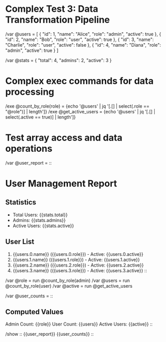 # Complex Test 3: Data Transformation Pipeline

/var @users = [
  { "id": 1, "name": "Alice", "role": "admin", "active": true },
  { "id": 2, "name": "Bob", "role": "user", "active": true },
  { "id": 3, "name": "Charlie", "role": "user", "active": false },
  { "id": 4, "name": "Diana", "role": "admin", "active": true }
]

/var @stats = {
  "total": 4,
  "admins": 2,
  "active": 3
}

# Complex exec commands for data processing
/exe @count_by_role(role) = {echo '@users' | jq '[.[] | select(.role == "@role")] | length']}
/exe @get_active_users = {echo '@users' | jq '[.[] | select(.active == true)] | length']}

# Test array access and data operations
/var @user_report = ::
# User Management Report

## Statistics
- Total Users: {{stats.total}}
- Admins: {{stats.admins}}
- Active Users: {{stats.active}}

## User List
1. {{users.0.name}} ({{users.0.role}}) - Active: {{users.0.active}}
2. {{users.1.name}} ({{users.1.role}}) - Active: {{users.1.active}}
3. {{users.2.name}} ({{users.2.role}}) - Active: {{users.2.active}}
4. {{users.3.name}} ({{users.3.role}}) - Active: {{users.3.active}}
::

/var @role = run @count_by_role(admin)
/var @users = run @count_by_role(user)
/var @active = run @get_active_users

/var @user_counts = ::
## Computed Values
Admin Count: {{role}}
User Count: {{users}}
Active Users: {{active}}
::

/show :: 
{{user_report}}
{{user_counts}}
::